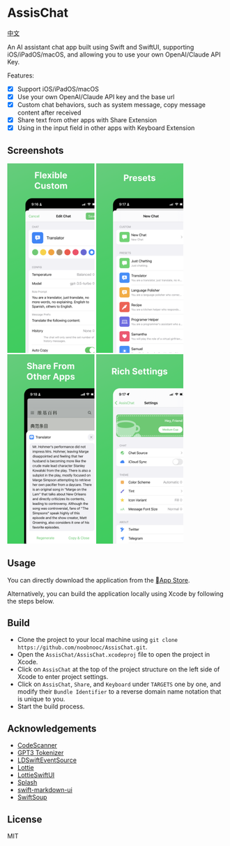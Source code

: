 # AssisChat

[中文](./README.zh.md)

An AI assistant chat app built using Swift and SwiftUI, supporting iOS/iPadOS/macOS, and allowing you to use your own OpenAI/Claude API Key.

Features:

- [x] Support iOS/iPadOS/macOS
- [x] Use your own OpenAI/Claude API key and the base url
- [x] Custom chat behaviors, such as system message, copy message content after received
- [x] Share text from other apps with Share Extension
- [x] Using in the input field in other apps with Keyboard Extension

## Screenshots

<p float="left">
  <img src="./images/ios.en.1.png" width="200" />
  <img src="./images/ios.en.2.png" width="200" />
  <img src="./images/ios.en.3.png" width="200" />
  <img src="./images/ios.en.4.png" width="200" />
</p>

## Usage

You can directly download the application from the [App Store](https://apps.apple.com/us/app/assischat-ai-assistant-chat/id6446092669).

Alternatively, you can build the application locally using Xcode by following the steps below.

## Build

- Clone the project to your local machine using `git clone https://github.com/noobnooc/AssisChat.git`.
- Open the `AssisChat/AssisChat.xcodeproj` file to open the project in Xcode.
- Click on `AssisChat` at the top of the project structure on the left side of Xcode to enter project settings.
- Click on `AssisChat`, `Share`, and `Keyboard` under `TARGETS` one by one, and modify their `Bundle Identifier` to a reverse domain name notation that is unique to you.
- Start the build process.

## Acknowledgements

- [CodeScanner](https://github.com/twostraws/CodeScanner)
- [GPT3 Tokenizer](https://github.com/aespinilla/GPT3-Tokenizer)
- [LDSwiftEventSource](https://github.com/launchdarkly/swift-eventsource)
- [Lottie](https://github.com/airbnb/lottie-ios)
- [LottieSwiftUI](https://github.com/LukasHromadnik/Lottie-SwiftUI)
- [Splash](https://github.com/JohnSundell/Splash)
- [swift-markdown-ui](https://github.com/gonzalezreal/MarkdownUI)
- [SwiftSoup](https://github.com/scinfu/SwiftSoup)

## License

MIT
